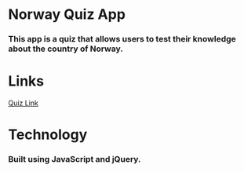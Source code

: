 # Norway Quiz App

### This app is a quiz that allows users to test their knowledge about the country of Norway.

# Links

[Quiz Link](https://julialj95.github.io/Norway-Quiz/)

# Technology 

### Built using JavaScript and jQuery.

